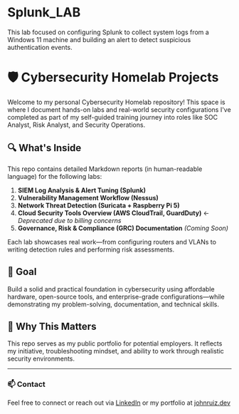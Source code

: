 # Splunk_LAB
This lab focused on configuring Splunk to collect system logs from a Windows 11 machine and building an alert to detect suspicious authentication events.

# 🛡️ Cybersecurity Homelab Projects

Welcome to my personal Cybersecurity Homelab repository! This space is where I document hands-on labs and real-world security configurations I've completed as part of my self-guided training journey into roles like SOC Analyst, Risk Analyst, and Security Operations.

## 🔍 What's Inside

This repo contains detailed Markdown reports (in human-readable language) for the following labs:

1. **SIEM Log Analysis & Alert Tuning (Splunk)**
2. **Vulnerability Management Workflow (Nessus)**
3. **Network Threat Detection (Suricata + Raspberry Pi 5)**
4. **Cloud Security Tools Overview (AWS CloudTrail, GuardDuty)** ← *Deprecated due to billing concerns*
5. **Governance, Risk & Compliance (GRC) Documentation** *(Coming Soon)*

Each lab showcases real work—from configuring routers and VLANs to writing detection rules and performing risk assessments.

## 🧠 Goal

Build a solid and practical foundation in cybersecurity using affordable hardware, open-source tools, and enterprise-grade configurations—while demonstrating my problem-solving, documentation, and technical skills.

## 💼 Why This Matters

This repo serves as my public portfolio for potential employers. It reflects my initiative, troubleshooting mindset, and ability to work through realistic security environments.

---

### 📫 Contact

Feel free to connect or reach out via [LinkedIn](www.linkedin.com/in/john-ruiz-84a4b72a0) or my portfolio at [johnruiz.dev](http://johnruiz.dev)
